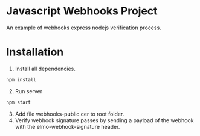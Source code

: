 # Javascript Webhooks Project
An example of webhooks express nodejs verification process.

# Installation
1. Install all dependencies.
```bash
npm install
```
2. Run server
```bash
npm start
```

3. Add file webhooks-public.cer to root folder.
4. Verify webhook signature passes by sending a payload of the webhook with the elmo-webhook-signature header.